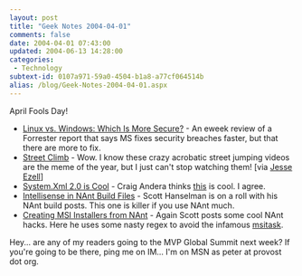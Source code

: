 ```yaml
---
layout: post
title: "Geek Notes 2004-04-01"
comments: false
date: 2004-04-01 07:43:00
updated: 2004-06-13 14:28:00
categories:
 - Technology
subtext-id: 0107a971-59a0-4504-b1a8-a77cf064514b
alias: /blog/Geek-Notes-2004-04-01.aspx
---
```



April Fools Day! 

  * [Linux vs. Windows: Which Is More Secure?](http://www.eweek.com/article2/0,1759,1557749,00.asp) - An eweek review of a Forrester report that says MS fixes security breaches faster, but that there are more to fix. 
  * [Street Climb](http://www.greenshines.com/control/media/1078969315.wmv) - Wow. I know these crazy acrobatic street jumping videos are the meme of the year, but I just can't stop watching them! [via [Jesse Ezell](http://weblogs.asp.net/jezell/archive/2004/03/30/102142.aspx)] 
  * [System.Xml 2.0 is Cool](http://staff.develop.com/candera/weblog2/PermaLink.aspx?guid=b3d89c73-33f5-4e38-9a73-c85b826f5a94) - Craig Andera thinks [this](http://msdn.microsoft.com/xml/default.aspx?pull=/library/en-us/dnxml/html/SysXMLVS05.asp) is cool. I agree. 
  * [Intellisense in NAnt Build Files](http://www.hanselman.com/blog/PermaLink.aspx?guid=10a8f7d4-d555-47a1-be68-f68baf9ef4a5) - Scott Hanselman is on a roll with his NAnt build posts. This one is killer if you use NAnt much. 
  * [Creating MSI Installers from NAnt](http://www.hanselman.com/blog/PermaLink.aspx?guid=eaab7100-d04b-4f19-bae6-f18e602e6aa4) - Again Scott posts some cool NAnt hacks. Here he uses some nasty regex to avoid the infamous [msitask](http://nant.sourceforge.net/wiki/index.php/MSITask). 

Hey... are any of my readers going to the MVP Global Summit next week? If you're going to be there, ping me on IM... I'm on MSN as peter at provost dot org.
